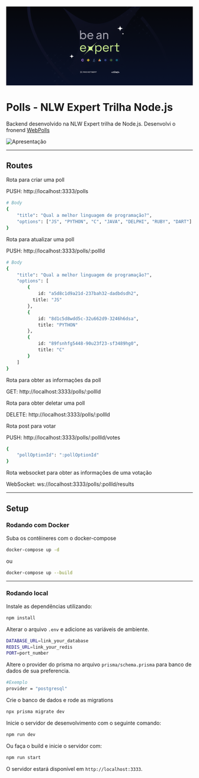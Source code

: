 ![NLW](https://github.com/castelogui/polls/blob/main/assets/nlw.png)

<p align="center">
	
# Polls - NLW Expert Trilha Node.js

</p>

Backend desenvolvido na NLW Expert trilha de Node.js.
Desenvolvi o fronend [WebPolls](https://github.com/castelogui/webpolls)

![Apresentação](https://github.com/castelogui/polls/blob/main/assets/exemple.gif)

----

## Routes

Rota para criar uma poll

PUSH: http://localhost:3333/polls

```bash
# Body
{
	"title": "Qual a melhor linguagem de programação?",
	"options": ["JS", "PYTHON", "C", "JAVA", "DELPHI", "RUBY", "DART"]
}
```

Rota para atualizar uma poll

PUSH: http://localhost:3333/polls/:pollId

```bash
# Body
{
	"title": "Qual a melhor linguagem de programação?",
	"options": [
		{
			id: "a5d8c1d9a21d-237bah32-dadbdsdh2",
		  title: "JS"
		},
		{
			id: "8d1c5d8wdd5c-32u662d9-3246h6dsa",
			title: "PYTHON"
		},
		{
			id: "89fsnhfg5448-90u23f23-sf3489hg0",
			title: "C"
		}
	]
}
```

Rota para obter as informações da poll

GET: http://localhost:3333/polls/:pollId

Rota para obter deletar uma poll

DELETE: http://localhost:3333/polls/:pollId

Rota post para votar

PUSH: http://localhost:3333/polls/:pollId/votes

```bash
{
	"pollOptionId": ":pollOptionId"
}
```

Rota websocket para obter as informações de uma votação

WebSocket: ws://localhost:3333/polls/:pollId/results

----

## Setup

### Rodando com Docker

Suba os contêineres com o docker-compose

```bash
docker-compose up -d
```
ou

```bash
docker-compose up --build
```
----

### Rodando local

Instale as dependências utilizando:

```bash
npm install
```

Alterar o arquivo `.env` e adicione as variáveis de ambiente.

```bash
DATABASE_URL=link_your_database
REDIS_URL=link_your_redis
PORT=port_number
```

Altere o provider do prisma no arquivo `prisma/schema.prisma` para banco de dados de sua preferencia.

```bash
#Exemplo
provider = "postgresql"
```

Crie o banco de dados e rode as migrations

```bash
npx prisma migrate dev
```

Inicie o servidor de desenvolvimento com o seguinte comando:

```bash
npm run dev
```

Ou faça o build e inicie o servidor com:

```bash
npm run start
```
O servidor estará disponível em `http://localhost:3333`.